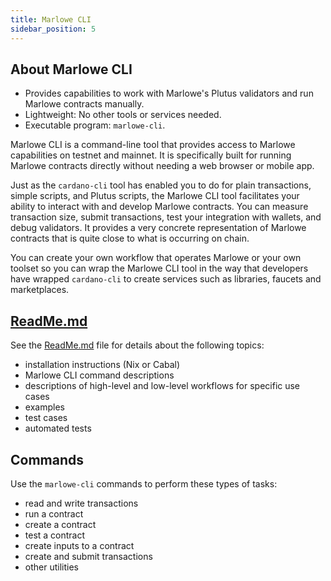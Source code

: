 ```yaml
---
title: Marlowe CLI
sidebar_position: 5
---
```


## About Marlowe CLI

* Provides capabilities to work with Marlowe's Plutus validators and run Marlowe contracts manually. 
* Lightweight: No other tools or services needed.
* Executable program: `marlowe-cli`.

Marlowe CLI is a command-line tool that provides access to Marlowe capabilities on testnet and mainnet. It is specifically built for running Marlowe contracts directly without needing a web browser or mobile app. 

Just as the `cardano-cli` tool has enabled you to do for plain transactions, simple scripts, and Plutus scripts, the Marlowe CLI tool facilitates your ability to interact with and develop Marlowe contracts. You can measure transaction size, submit transactions, test your integration with wallets, and debug validators. It provides a very concrete representation of Marlowe contracts that is quite close to what is occurring on chain. 

You can create your own workflow that operates Marlowe or your own toolset so you can wrap the Marlowe CLI tool in the way that developers have wrapped `cardano-cli` to create services such as libraries, faucets and marketplaces. 

## [ReadMe.md](https://github.com/input-output-hk/marlowe-cardano/blob/main/marlowe-cli/ReadMe.md)

See the [ReadMe.md](https://github.com/input-output-hk/marlowe-cardano/blob/main/marlowe-cli/ReadMe.md) file for details about the following topics: 

* installation instructions (Nix or Cabal) 
* Marlowe CLI command descriptions 
* descriptions of high-level and low-level workflows for specific use cases 
* examples 
* test cases 
* automated tests 

## Commands

Use the `marlowe-cli` commands to perform these types of tasks: 

* read and write transactions 
* run a contract 
* create a contract 
* test a contract 
* create inputs to a contract 
* create and submit transactions 
* other utilities 

